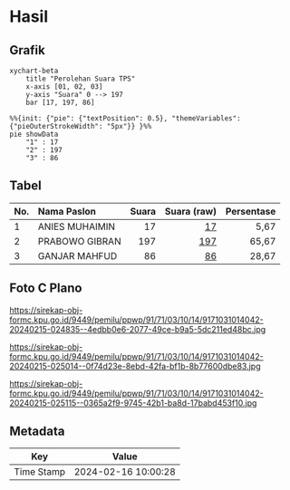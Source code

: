 # Hasil

## Grafik

```mermaid
xychart-beta
    title "Perolehan Suara TPS"
    x-axis [01, 02, 03]
    y-axis "Suara" 0 --> 197
    bar [17, 197, 86]
```

```mermaid
%%{init: {"pie": {"textPosition": 0.5}, "themeVariables": {"pieOuterStrokeWidth": "5px"}} }%%
pie showData
    "1" : 17
    "2" : 197
    "3" : 86
```

## Tabel

| No. | Nama Paslon    | Suara | Suara (raw) | Persentase |
|:--- |:-------------- | -----:| -----------:| ----------:|
| 1   | ANIES MUHAIMIN | 17    | [17][p-1]   | 5,67       |
| 2   | PRABOWO GIBRAN | 197   | [197][p-2]  | 65,67      |
| 3   | GANJAR MAHFUD  | 86    | [86][p-3]   | 28,67      |


[p-1]: https://github.com/gigit-pemilu/pemilu-2024-91-papua/blob/main/pilpres/hitung-suara/sub/91-papua/sub/71-kota-jayapura/sub/03-abepura/sub/1014-vim/sub/042-tps/sub/paslon-1.txt
[p-2]: https://github.com/gigit-pemilu/pemilu-2024-91-papua/blob/main/pilpres/hitung-suara/sub/91-papua/sub/71-kota-jayapura/sub/03-abepura/sub/1014-vim/sub/042-tps/sub/paslon-2.txt
[p-3]: https://github.com/gigit-pemilu/pemilu-2024-91-papua/blob/main/pilpres/hitung-suara/sub/91-papua/sub/71-kota-jayapura/sub/03-abepura/sub/1014-vim/sub/042-tps/sub/paslon-3.txt

## Foto C Plano

https://sirekap-obj-formc.kpu.go.id/9449/pemilu/ppwp/91/71/03/10/14/9171031014042-20240215-024835--4edbb0e6-2077-49ce-b9a5-5dc211ed48bc.jpg

https://sirekap-obj-formc.kpu.go.id/9449/pemilu/ppwp/91/71/03/10/14/9171031014042-20240215-025014--0f74d23e-8ebd-42fa-bf1b-8b77600dbe83.jpg

https://sirekap-obj-formc.kpu.go.id/9449/pemilu/ppwp/91/71/03/10/14/9171031014042-20240215-025115--0365a2f9-9745-42b1-ba8d-17babd453f10.jpg


## Metadata

| Key        | Value               |
| ---------- | ------------------- |
| Time Stamp | 2024-02-16 10:00:28 |



